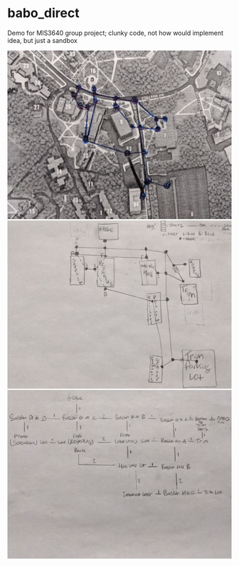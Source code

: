 # babo_direct
Demo for MIS3640 group project; clunky code, not how would implement idea, but just a sandbox

![demo_1](https://github.com/DanJamRod/babo_direct/blob/master/photos/demo_1.jpg)
![demo_2](https://github.com/DanJamRod/babo_direct/blob/master/photos/demo_2.jpg)
![demo_3](https://github.com/DanJamRod/babo_direct/blob/master/photos/demo_3.jpg)